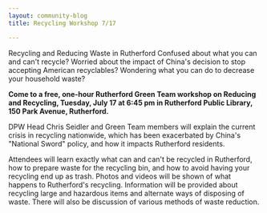 ```yaml
---
layout: community-blog
title: Recycling Workshop 7/17

---
```


Recycling and Reducing Waste in Rutherford
Confused about what you can and can't recycle? Worried about the impact of China's decision
to stop accepting American recyclables? Wondering what you can do to decrease your
household waste?

**Come to a free, one-hour Rutherford Green Team workshop on Reducing and Recycling,
Tuesday, July 17 at 6:45 pm in Rutherford Public Library, 150 Park Avenue, Rutherford.**

DPW Head Chris Seidler and Green Team members will explain the current crisis in recycling
nationwide, which has been exacerbated by China's "National Sword" policy, and how it impacts
Rutherford residents.

Attendees will learn exactly what can and can't be recycled in Rutherford, how to prepare waste
for the recycling bin, and how to avoid having your recycling end up as trash. Photos and
videos will be shown of what happens to Rutherford's recycling. Information will be provided
about recycling large and hazardous items and alternate ways of disposing of waste. There will
also be discussion of various methods of waste reduction.
